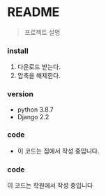 # README
> 프로젝트 설명

### install
1. 다운로드 받는다.
2. 압축을 해제한다.

### version
- python 3.8.7
- Django 2.2


### code
- 이 코드는 집에서 작성 중입니다. 

### code
이 코드는 학원에서 작성 중입니다